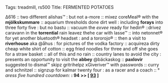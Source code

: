 Tags: treadmill, rs500
Title: FERMENTED POTATOES
  
∆616 :: two different alishas™ : but not a-more :: mixez coreMeal® with the **mjölkskummare** :: aquarium thresholds done dirt well : including **forays** into three forty five : but no bastu :: vacuum the _exvee_ ready for hedin® ::drivez caravann in the **torrential** rain leavez thehe car with lasse™ :: into netonnet® for yet another bluetooth® headset : and a tororojo® :: then a visit to **riverhouse** aka @åhus : for pictures of the vodka factory :: acquireza dirty cheap white shirt of cotton :: egg fried noodles for three and off she goes for a straw basket :: all of this and no rain :: country lanes to avoid the city : presents an opportunity to visit the **abbey** @bäckaskog :: **paxlovir** suggested to dismal™ skipz gritrihelpz xGiveriver™ with passwords :: curry and schnitzel :: signzup for kalmar twenty four : as a racer and a coach :: °  
_aress five hundred countdown:_ **: 94 >> [ [93](https://www.allmusic.com/album/supa-dupa-fly-mw0000594733) ]**  
